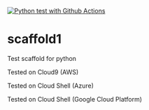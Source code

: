 [![Python test with Github Actions](https://github.com/harvey-green/scaffold1/actions/workflows/main.yml/badge.svg)](https://github.com/harvey-green/scaffold1/actions/workflows/main.yml)

# scaffold1
Test scaffold for python

Tested on Cloud9 (AWS)

Tested on Cloud Shell (Azure)

Tested on Cloud Shell (Google Cloud Platform)
